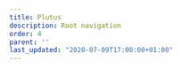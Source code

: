 ```yaml
---
title: Plutus
description: Root navigation
order: 4
parent: ''
last_updated: "2020-07-09T17:00:00+01:00"
---
```

